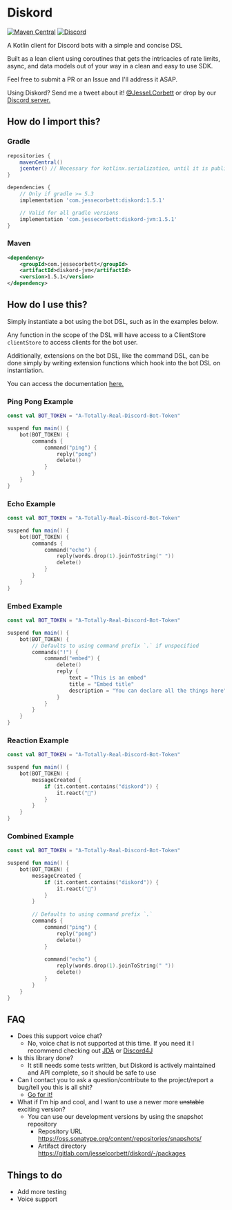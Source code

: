 # Diskord
[![Maven Central](https://img.shields.io/maven-central/v/com.jessecorbett/diskord.svg?label=Maven%20Central)](https://search.maven.org/search?q=g:%22com.jessecorbett%22%20AND%20a:%22diskord%22)
[![Discord](https://img.shields.io/discord/424046347428167688.svg?style=flat-square)](https://discord.gg/UPTWsZ5)

A Kotlin client for Discord bots with a simple and concise DSL

Built as a lean client using coroutines that gets the intricacies of rate limits, async, and data models out of your way in a clean and easy to use SDK.

Feel free to submit a PR or an Issue and I'll address it ASAP.

Using Diskord? Send me a tweet about it! [@JesseLCorbett](https://twitter.com/JesseLCorbett) or drop by our [Discord server.](https://discord.gg/UPTWsZ5)

## How do I import this?

### Gradle
```groovy
repositories {
    mavenCentral()
    jcenter() // Necessary for kotlinx.serialization, until it is published in maven central too
}

dependencies {
    // Only if gradle >= 5.3
    implementation 'com.jessecorbett:diskord:1.5.1'

    // Valid for all gradle versions
    implementation 'com.jessecorbett:diskord-jvm:1.5.1'
}
```

### Maven
```xml
<dependency>
    <groupId>com.jessecorbett</groupId>
    <artifactId>diskord-jvm</artifactId>
    <version>1.5.1</version>
</dependency>
```

## How do I use this?

Simply instantiate a bot using the bot DSL, such as in the examples below.

Any function in the scope of the DSL will have access to a ClientStore `clientStore` to access clients for the bot user.

Additionally, extensions on the bot DSL, like the command DSL, can be done simply by writing extension functions which hook into the bot DSL on instantiation.

You can access the documentation [here.](https://jesselcorbett.gitlab.io/diskord/diskord/)

### Ping Pong Example
```kotlin
const val BOT_TOKEN = "A-Totally-Real-Discord-Bot-Token"

suspend fun main() {
    bot(BOT_TOKEN) {
        commands {
            command("ping") {
                reply("pong")
                delete()
            }
        }
    }
}
```

### Echo Example
```kotlin
const val BOT_TOKEN = "A-Totally-Real-Discord-Bot-Token"

suspend fun main() {
    bot(BOT_TOKEN) {
        commands {
            command("echo") {
                reply(words.drop(1).joinToString(" "))
                delete()
            }
        }
    }
}
```

### Embed Example
```kotlin
const val BOT_TOKEN = "A-Totally-Real-Discord-Bot-Token"

suspend fun main() {
    bot(BOT_TOKEN) {
        // Defaults to using command prefix `.` if unspecified
        commands("!") {
            command("embed") {
                delete()
                reply {
                    text = "This is an embed"
                    title = "Embed title"
                    description = "You can declare all the things here"
                }
            }
        }
    }
}
```

### Reaction Example
```kotlin
const val BOT_TOKEN = "A-Totally-Real-Discord-Bot-Token"

suspend fun main() {
    bot(BOT_TOKEN) {
        messageCreated {
            if (it.content.contains("diskord")) {
                it.react("💯")
            }
        }
    }
}
```

### Combined Example
```kotlin
const val BOT_TOKEN = "A-Totally-Real-Discord-Bot-Token"

suspend fun main() {
    bot(BOT_TOKEN) {
        messageCreated {
            if (it.content.contains("diskord")) {
                it.react("💯")
            }
        }
        
        // Defaults to using command prefix `.`
        commands {
            command("ping") {
                reply("pong")
                delete()
            }
                
            command("echo") {
                reply(words.drop(1).joinToString(" "))
                delete()
            }            
        }
    }
}
```

## FAQ
* Does this support voice chat?
    * No, voice chat is not supported at this time. If you need it I recommend checking out [JDA](https://github.com/DV8FromTheWorld/JDA) or [Discord4J](https://github.com/Discord4J/Discord4J)
* Is this library done?
    * It still needs some tests written, but Diskord is actively maintained and API complete, so it should be safe to use
* Can I contact you to ask a question/contribute to the project/report a bug/tell you this is all shit?
    * [Go for it!](https://discord.gg/UPTWsZ5)
* What if I'm hip and cool, and I want to use a newer more ~~unstable~~ exciting version?
    * You can use our development versions by using the snapshot repository
        * Repository URL https://oss.sonatype.org/content/repositories/snapshots/
        * Artifact directory https://gitlab.com/jesselcorbett/diskord/-/packages

## Things to do
- Add more testing
- Voice support
